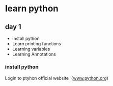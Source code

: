 # learn python
## day 1
 * install python
 * Learn printing functions
 * Learning variables
 * Learning Annotations
### install python
Login to ptyhon official website（www.python.org)
